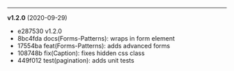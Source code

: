 
-------------------
 **v1.2.0**  (2020-09-29) 

* e287530 v1.2.0
* 8bc4fda docs(Forms-Patterns): wraps in form element
* 17554ba feat(Forms-Patterns): adds advanced forms
* 108748b fix(Caption): fixes hidden css class
* 449f012 test(pagination): adds unit tests
